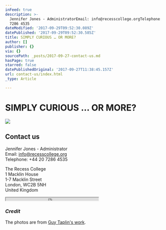 ```yaml
---
inFeed: true
description: >-
  Jennifer Jones - AdministratorEmail: info@recesscollege.orgTelephone: +44 20
  7286 4535
dateModified: '2017-09-29T09:52:30.089Z'
datePublished: '2017-09-29T09:52:30.585Z'
title: SIMPLY CURIOUS … OR MORE?
author: []
publisher: {}
via: {}
sourcePath: _posts/2017-09-27-contact-us.md
hasPage: true
starred: false
datePublishedOriginal: '2017-09-27T11:38:45.157Z'
url: contact-us/index.html
_type: Article

---
```

# SIMPLY CURIOUS ... OR MORE?
![](https://the-grid-user-content.s3-us-west-2.amazonaws.com/05d53a26-db3a-4198-934f-bf091faf3f76.jpg)

## Contact us

Jennifer Jones - Administrator  
Email: info@recesscollege.org  
Telephone: +44 20 7286 4535

The Recess College  
1 Macklin House  
1-7 Macklin Street  
London, WC2B 5NH  
United Kingdom

<iframe src="https://the-grid.github.io/ed-userhtml/?g=eJyz0U8qsgMABDUBfg" height="10" style=""></iframe>

### _Credit_

The photos are from [Guy Taplin's work][0].

[0]: https://messums.com/artists/view/45/Guy_Taplin
